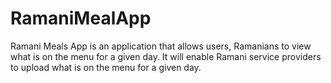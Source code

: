 # RamaniMealApp
Ramani Meals App is an application that allows users, Ramanians to view what is on the menu for a given day. It will enable Ramani service providers to upload what is on the menu for a given day.
